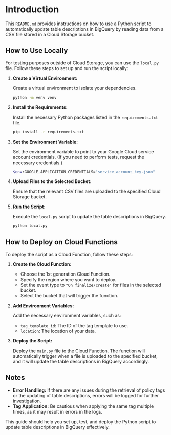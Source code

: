 # Introduction

This `README.md` provides instructions on how to use a Python script to automatically update table descriptions in BigQuery by reading data from a CSV file stored in a Cloud Storage bucket.

## How to Use Locally

For testing purposes outside of Cloud Storage, you can use the `local.py` file. Follow these steps to set up and run the script locally:

1. **Create a Virtual Environment:**

   Create a virtual environment to isolate your dependencies.

   ```bash
   python -m venv venv
   ```

2. **Install the Requirements:**

   Install the necessary Python packages listed in the `requirements.txt` file.

   ```bash
   pip install -r requirements.txt
   ```

3. **Set the Environment Variable:**

   Set the environment variable to point to your Google Cloud service account credentials. (If you need to perform tests, request the necessary credentials.)

   ```bash
   $env:GOOGLE_APPLICATION_CREDENTIALS="service_account_key.json"
   ```

4. **Upload Files to the Selected Bucket:**

   Ensure that the relevant CSV files are uploaded to the specified Cloud Storage bucket.

5. **Run the Script:**

   Execute the `local.py` script to update the table descriptions in BigQuery.

   ```bash
   python local.py
   ```

## How to Deploy on Cloud Functions

To deploy the script as a Cloud Function, follow these steps:

1. **Create the Cloud Function:**

   - Choose the 1st generation Cloud Function.
   - Specify the region where you want to deploy.
   - Set the event type to `"On finalize/create"` for files in the selected bucket.
   - Select the bucket that will trigger the function.

2. **Add Environment Variables:**

   Add the necessary environment variables, such as:

   - `tag_template_id`: The ID of the tag template to use.
   - `location`: The location of your data.

3. **Deploy the Script:**

   Deploy the `main.py` file to the Cloud Function. The function will automatically trigger when a file is uploaded to the specified bucket, and it will update the table descriptions in BigQuery accordingly.

## Notes

- **Error Handling:** If there are any issues during the retrieval of policy tags or the updating of table descriptions, errors will be logged for further investigation.
- **Tag Application:** Be cautious when applying the same tag multiple times, as it may result in errors in the logs.

This guide should help you set up, test, and deploy the Python script to update table descriptions in BigQuery effectively.